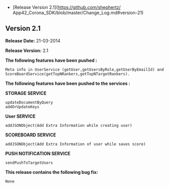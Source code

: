 * [Release Version 2.1](https://github.com/shephertz/ App42_Corona_SDK/blob/master/Change_Log.md#version-21)

## Version 2.1

**Release Date:** 21-03-2014 

**Release Version:** 2.1

**The following features have been pushed :**

```
Meta info in UserService (getUser,getUsersByRole,getUserByEmailId) and ScoreBoardService(getTopNRankers,getTopNTargetRankers).
```


**The following features have been pushed to the services :**

**STORAGE SERVICE**

```
updateDocumentByQuery
addOrUpdateKeys
```

**User SERVICE**

```
addJSONObject(Add Extra Information while creating user)
```

**SCOREBOARD SERVICE**

```
addJSONObject(Add Extra Information of user while saves score)
```

**PUSH NOTIFICATION SERVICE**

```
sendPushToTargetUsers
```


**This release contains the following bug fix:**

```
None
```
